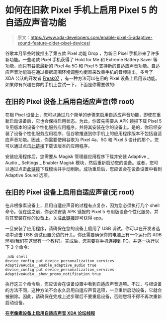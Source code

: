 # 如何在旧款 Pixel 手机上启用 Pixel 5 的自适应声音功能

> 原文：<https://www.xda-developers.com/enable-pixel-5-adaptive-sound-feature-older-pixel-devices/>

谷歌本月早些时候推出了第五款 Pixel 功能 Drop ，为新旧 Pixel 手机带来了许多新功能。一些老款 Pixel 手机获得了 Hold for Me 和 Extreme Battery Saver 等功能，而只有谷歌最新的 Pixel 4a 5G 和 Pixel 5 支持新的自适应声音功能。自适应声音功能旨在通过根据周围环境调整均衡器来改善手机的音频输出，多亏了 XDA 公认的开发者 [Freak07](https://forum.xda-developers.com/m/freak07.3428502/) ，有一种方法可以在旧的 Pixel 设备上启用该功能。如果你有兴趣在你的手机上尝试一下，下面是你需要做的:

## 在旧的 Pixel 设备上启用自适应声音(带 root)

在根 Pixel 设备上，您可以通过几个简单的步骤来启用自适应声音功能，即使在重新启动设备后，它也会保持启用状态。为此，你首先需要从 APK 镜报下载 Pixel 5 专用版本的设备个性化服务应用程序，并将其安装在你的设备上。是的，你已经安装了设备个性化服务应用程序，但谷歌推送到你手机上的应用程序版本不包括自适应声音功能。因此，你需要使用谷歌为 Pixel 4a、5G 和 Pixel 5 设计的那个。您可以通过点击[此链接](https://www.apkmirror.com/apk/google-inc/device-personalization-services/device-personalization-services-r-9-playstore-pixel5-342894738-release/)下载该版本的应用程序。

安装应用程序后，您需要从 Magisk 管理器应用程序下载并安装 Adaptive _ Audio _ Settings _ Enabler Magisk 模块，然后重新启动您的设备。或者，您可以通过点击[此链接](https://forum.xda-developers.com/attachments/adaptive_audio_settings_enabler-zip.5159569/)下载模块并手动刷新。成功重启后，您应该会在设备设置中看到 Adaptive Sound 选项。

## 在旧的 Pixel 设备上启用自适应声音(无 root)

在非根像素设备上，启用自适应声音的过程有点复杂，因为您必须执行几个 shell 命令。但在这之前，你必须安装 APK 镜报的 Pixel 5 专用版设备个性化服务，并将其安装在你的设备上。关注[此链接](https://www.apkmirror.com/apk/google-inc/device-personalization-services/device-personalization-services-r-9-playstore-pixel5-342894738-release/)即可获得 app。

一旦安装了应用程序，请确保在您的设备上启用了 USB 调试。你可以在开发者选项中点击 USB 调试设置旁边的开关。你还需要确保你的电脑上有一个运行的 ADB 环境(我们在这里有一个教程)。完成后，您需要将手机连接到 PC，并逐一执行以下 3 个命令:

```
 adb shell
device_config put device_personalization_services AdaptiveAudio__enable_adaptive_audio true
device_config put device_personalization_services AdaptiveAudio__show_promo_notification true 
```

执行这三个命令后，您应该会在设备设置中看到自适应声音选项。不过，与根设备的方法不同，这种方法不会永久启用自适应声音选项，一旦重新启动设备，它就会被删除。因此，请确保在完成上述步骤后不要重启设备，否则您将不得不再次重新启动设备。

**[在老像素设备上启用自适应声音 XDA 论坛线程](https://forum.xda-developers.com/t/guide-enable-adaptive-audio-on-pixel-4-xl.4203781/)**